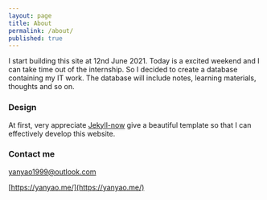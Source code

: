 ```yaml
---
layout: page
title: About
permalink: /about/
published: true
---
```


I start building this site at 12nd June 2021. Today is a excited weekend and I can take time out of the internship. So I decided to create a database containing my IT work. The database will include notes, learning materials, thoughts and so on. 



### Design

At first, very appreciate [Jekyll-now](https://github.com/barryclark/jekyll-now) give a beautiful template so that I can effectively develop this website.



### Contact me

[yanyao1999@outlook.com](mailto:yanyao1999@outlook.com)

[https://yanyao.me/](https://yanyao.me/)
